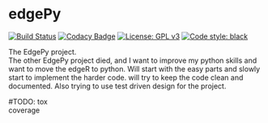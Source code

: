 # edgePy
[![Build Status](https://travis-ci.com/nilssteinz/edgePy.svg?branch=master)](https://travis-ci.com/nilssteinz/edgePy)
[![Codacy Badge](https://app.codacy.com/project/badge/Grade/77b169828b5740b7a8e183a9567d772e)](https://www.codacy.com/gh/nilssteinz/edgePy/dashboard?utm_source=github.com&amp;utm_medium=referral&amp;utm_content=nilssteinz/edgePy&amp;utm_campaign=Badge_Grade)
[![License: GPL v3](https://img.shields.io/badge/License-GPLv3-blue.svg)](https://www.gnu.org/licenses/gpl-3.0)
[![Code style: black](https://img.shields.io/badge/code%20style-black-000000.svg)](https://github.com/psf/black)

The EdgePy project.\
The other EdgePy project died, and I want to improve my python skills and want to move the edgeR to python. 
Will start with the easy parts and slowly start to implement the harder code.
will try to keep the code clean and documented. Also trying to use test driven design for the project.

#TODO: 
tox \
coverage
